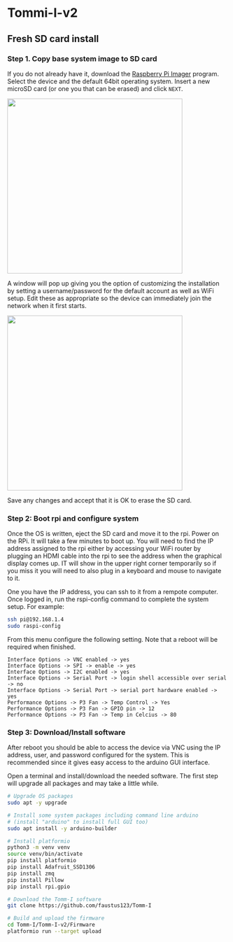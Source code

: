 
# Tommi-I-v2


## Fresh SD card install

### Step 1. Copy base system image to SD card
If you do not already have it, download the [Raspberry Pi Imager](https://www.raspberrypi.com/software/) program. Select the device and the default 64bit operating system. Insert a new microSD card (or one you that can be erased) and click `NEXT`.

<img src="../docs/images/rpi_imager01.png" width="400">

A window will pop up giving you the option of customizing the installation by setting a username/password for the default account as well as WiFi setup. Edit these as appropriate so the device can immediately join the network when it first starts. 

<img src="../docs/images/rpi_imager02.png" width="400">

Save any changes and accept that it is OK to erase the SD card.


### Step 2: Boot rpi and configure system

Once the OS is written, eject the SD card and move it to the rpi. Power on the RPi. It will take a few minutes to boot up. You will need to find the IP address assigned to the rpi either by accessing your WiFi router by plugging an HDMI cable into the rpi to see the address when the graphical display comes up. IT will show in the upper right corner temporarily so if you miss it you will need to also plug in a keyboard and mouse to navigate to it.

One you have the IP address, you can ssh to it from a rempote computer. Once logged in, run the rspi-config command to complete the system setup. For example:

~~~bash
ssh pi@192.168.1.4
sudo raspi-config
~~~

From this menu configure the following setting. Note that a reboot will be 
required when finished.

~~~
Interface Options -> VNC enabled -> yes
Interface Options -> SPI -> enable -> yes
Interface Options -> I2C enabled -> yes
Interface Options -> Serial Port -> login shell accessible over serial -> no
Interface Options -> Serial Port -> serial port hardware enabled -> yes
Performance Options -> P3 Fan -> Temp Control -> Yes
Performance Options -> P3 Fan -> GPIO pin -> 12
Performance Options -> P3 Fan -> Temp in Celcius -> 80
~~~

### Step 3: Download/Install software
After reboot you should be able to access the device via VNC using the IP address, user, and password configured for the system. This is recommended since it gives easy access to the arduino GUI interface. 


Open a terminal and install/download the needed software. The first step will upgrade all packages and may take a little while.

~~~bash
# Upgrade OS packages
sudo apt -y upgrade

# Install some system packages including command line arduino
# (install "arduino" to install full GUI too)
sudo apt install -y arduino-builder

# Install platformio
python3 -m venv venv
source venv/bin/activate
pip install platformio
pip install Adafruit_SSD1306
pip install zmq
pip install Pillow
pip install rpi.gpio

# Download the Tomm-I software
git clone https://github.com/faustus123/Tomm-I

# Build and upload the firmware
cd Tomm-I/Tomm-I-v2/Firmware
platformio run --target upload
~~~

